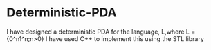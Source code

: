 # Deterministic-PDA
  I have designed a deterministic PDA for the language, L,where L = {0^n1^n;n>0}
	I have used C++ to implement this using the STL library
